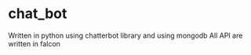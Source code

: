 # chat_bot
Written in python using chatterbot library and using mongodb
All API are written in falcon
